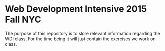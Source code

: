 # Web Development Intensive 2015 Fall NYC

The purpose of this repository is to store relevant information regarding the WDI class. For
the time being it will just contain the exercises we work on class.